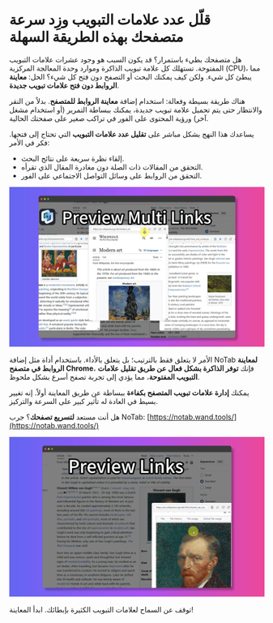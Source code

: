 # قلّل عدد علامات التبويب وزِد سرعة متصفحك بهذه الطريقة السهلة

هل متصفحك بطيء باستمرار؟ قد يكون السبب هو وجود عشرات علامات التبويب المفتوحة. تستهلك كل علامة تبويب الذاكرة وموارد وحدة المعالجة المركزية (CPU)، مما يبطئ كل شيء. ولكن كيف يمكنك البحث أو التصفح دون فتح كل شيء؟ الحل: **معاينة الروابط دون فتح علامات تبويب جديدة**.

هناك طريقة بسيطة وفعالة: استخدام إضافة **معاينة الروابط للمتصفح**. بدلاً من النقر والانتظار حتى يتم تحميل علامة تبويب جديدة، يمكنك ببساطة التمرير (أو استخدام مشغل آخر) ورؤية المحتوى على الفور في تراكب صغير على صفحتك الحالية.

يساعدك هذا النهج بشكل مباشر على **تقليل عدد علامات التبويب** التي تحتاج إلى فتحها. فكر في الأمر:

*   إلقاء نظرة سريعة على نتائج البحث.
*   التحقق من المقالات ذات الصلة دون مغادرة المقال الذي تقرأه.
*   التحقق من الروابط على وسائل التواصل الاجتماعي على الفور.

![معاينة الروابط بسهولة](../images/notab1.png)

الأمر لا يتعلق فقط بالترتيب؛ بل يتعلق بالأداء. باستخدام أداة مثل إضافة NoTab **لمعاينة الروابط في متصفح Chrome**، فإنك **توفر الذاكرة بشكل فعال عن طريق تقليل علامات التبويب المفتوحة**، مما يؤدي إلى تجربة تصفح أسرع بشكل ملحوظ.

يمكنك **إدارة علامات تبويب المتصفح بكفاءة** ببساطة عن طريق المعاينة أولاً. إنه تغيير بسيط في العادة له تأثير كبير على السرعة والتركيز.

هل أنت مستعد **لتسريع تصفحك**؟ جرب NoTab: [https://notab.wand.tools/](https://notab.wand.tools/)

![نافذة معاينة قابلة للتعديل](../images/notab2.png)

توقف عن السماح لعلامات التبويب الكثيرة بإبطائك. ابدأ المعاينة!
